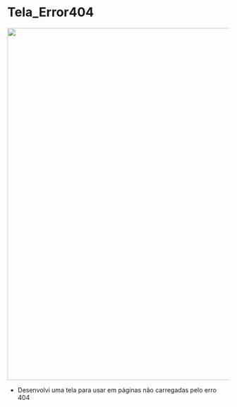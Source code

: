 # Tela_Error404

<p align="center">
   <img src="https://user-images.githubusercontent.com/97535906/183808560-b431f627-e90a-43f0-80bb-8d9b7f02d510.png" width="800">
</p>

 - Desenvolvi uma tela para usar em páginas não carregadas pelo erro 404
